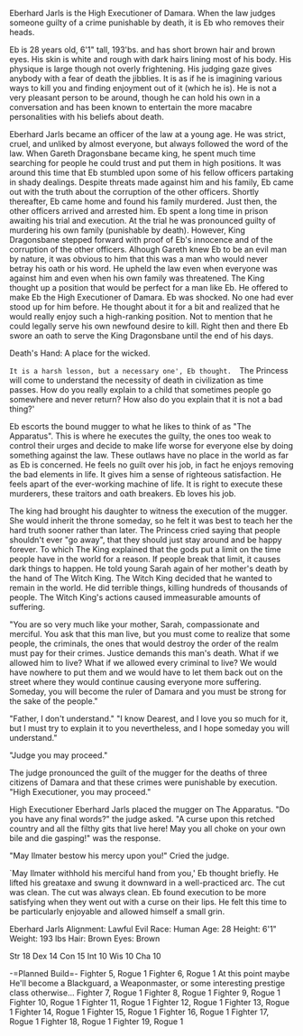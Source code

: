 Eberhard Jarls is the High Executioner of Damara.  When the law judges someone guilty of a crime punishable by death, it is Eb who removes their heads.

Eb is 28 years old, 6'1&quot; tall, 193'bs. and has short brown hair and brown eyes.  His skin is white and rough with dark hairs lining most of his body.  His physique is large though not overly frightening.  His judging gaze gives anybody with a fear of death the jibblies.  It is as if he is imagining various ways to kill you and finding enjoyment out of it (which he is).  He is not a very pleasant person to be around, though he can hold his own in a conversation and has been known to entertain the more macabre personalities with his beliefs about death.

Eberhard Jarls became an officer of the law at a young age.  He was strict, cruel, and unliked by almost everyone, but always followed the word of the law.  When Gareth Dragonsbane became king, he spent much time searching for people he could trust and put them in high positions.  It was around this time that Eb stumbled upon some of his fellow officers partaking in shady dealings.  Despite threats made against him and his family, Eb came out with the truth about the corruption of the other officers.  Shortly thereafter, Eb came home and found his family murdered.  Just then, the other officers arrived and arrested him.  Eb spent a long time in prison awaiting his trial and execution.  At the trial he was pronounced guilty of murdering his own family (punishable by death).  However, King Dragonsbane stepped forward with proof of Eb's innocence and of the corruption of the other officers.  Alhough Gareth knew Eb to be an evil man by nature, it was obvious to him that this was a man who would never betray his oath or his word.  He upheld the law even when everyone was against him and even when his own family was threatened.  The King thought up a position that would be perfect for a man like Eb.  He offered to make Eb the High Executioner of Damara.  Eb was shocked.  No one had ever stood up for him before.  He thought about it for a bit and realized that he would really enjoy such a high-ranking position.  Not to mention that he could legally serve his own newfound desire to kill.  Right then and there Eb swore an oath to serve the King Dragonsbane until the end of his days.

Death's Hand:  A place for the wicked.

`It is a harsh lesson, but a necessary one', Eb thought.  `The Princess will come to understand the necessity of death in civilization as time passes.  How do you really explain to a child that sometimes people go somewhere and never return?  How also do you explain that it is not a bad thing?'

Eb escorts the bound mugger to what he likes to think of as "The Apparatus".  This is where he executes the guilty, the ones too weak to control their urges and decide to make life worse for everyone else by doing something against the law.  These outlaws have no place in the world as far as Eb is concerned.  He feels no guilt over his job, in fact he enjoys removing the bad elements in life.  It gives him a sense of righteous satisfaction.  He feels apart of the ever-working machine of life.  It is right to execute these murderers, these traitors and oath breakers.  Eb loves his job.

The king had brought his daughter to witness the execution of the mugger.  She would inherit the throne someday, so he felt it was best to teach her the hard truth sooner rather than later.  The Princess cried saying that people shouldn't ever "go away", that they should just stay around and be happy forever.  To which The King explained that the gods put a limit on the time people have in the world for a reason.  If people break that limit, it causes dark things to happen.  He told young Sarah again of her mother's death by the hand of The Witch King.  The Witch King decided that he wanted to remain in the world.  He did terrible things, killing hundreds of thousands of people.  The Witch King's actions caused immeasurable amounts of suffering.

"You are so very much like your mother, Sarah, compassionate and merciful.  You ask that this man live, but you must come to realize that some people, the criminals, the ones that would destroy the order of the realm must pay for their crimes.  Justice demands this man's death.  What if we allowed him to live?  What if we allowed every criminal to live?  We would have nowhere to put them and we would have to let them back out on the street where they would continue causing everyone more suffering.  Someday, you will become the ruler of Damara and you must be strong for the sake of the people."

"Father, I don't understand."  "I know Dearest, and I love you so much for it, but I must try to explain it to you nevertheless, and I hope someday you will understand."

"Judge you may proceed."

The judge pronounced the guilt of the mugger for the deaths of three citizens of Damara and that these crimes were punishable by execution.  "High Executioner, you may proceed."

High Executioner Eberhard Jarls placed the mugger on The Apparatus.  "Do you have any final words?"  the judge asked.  "A curse upon this retched country and all the filthy gits that live here!  May you all choke on your own bile and die gasping!"  was the response.

"May Ilmater bestow his mercy upon you!"  Cried the judge.

`May Ilmater withhold his merciful hand from you,' Eb thought briefly.  He lifted his greataxe and swung it downward in a well-practiced arc.  The cut was clean.  The cut was always clean.  Eb found execution to be more satisfying when they went out with a curse on their lips.  He felt this time to be particularly enjoyable and allowed himself a small grin.


Eberhard Jarls
Alignment: Lawful Evil
Race: Human
Age: 28
Height: 6'1&quot;
Weight: 193 lbs
Hair: Brown
Eyes: Brown

Str 18
Dex 14
Con 15
Int 10
Wis 10
Cha 10

-=Planned Build=-
Fighter 5, Rogue 1
Fighter 6, Rogue 1
At this point maybe He'll become a Blackguard, a Weaponmaster, or some interesting prestige class otherwise...
Fighter 7, Rogue 1
Fighter 8, Rogue 1
Fighter 9, Rogue 1
Fighter 10, Rogue 1
Fighter 11, Rogue 1
Fighter 12, Rogue 1
Fighter 13, Rogue 1
Fighter 14, Rogue 1
Fighter 15, Rogue 1
Fighter 16, Rogue 1
Fighter 17, Rogue 1
Fighter 18, Rogue 1
Fighter 19, Rogue 1

